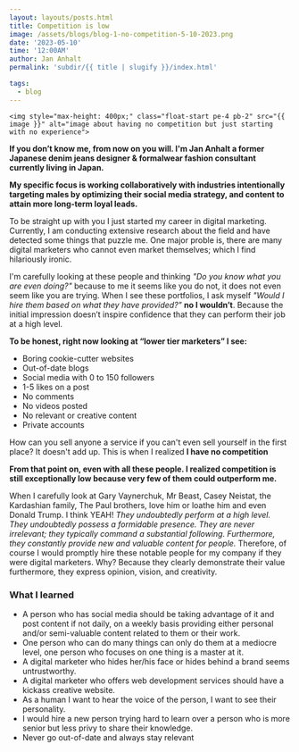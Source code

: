 ```yaml
---
layout: layouts/posts.html
title: Competition is low
image: /assets/blogs/blog-1-no-competition-5-10-2023.png
date: '2023-05-10'
time: '12:00AM'
author: Jan Anhalt
permalink: 'subdir/{{ title | slugify }}/index.html'

tags:
  - blog
---
```


    <img style="max-height: 400px;" class="float-start pe-4 pb-2" src="{{ image }}" alt="image about having no competition but just starting with no experience">

**If you don’t know me, from now on you will. I'm Jan Anhalt a former Japanese denim jeans designer & formalwear fashion consultant currently living in Japan.**

**My specific focus is working collaboratively with industries intentionally targeting males by optimizing their social media strategy, and content to attain more long-term loyal leads.**

To be straight up with you I just started my career in digital marketing. Currently, I am conducting extensive research about the field and have detected some things that puzzle me. One major proble is, there are many digital marketers who cannot even market themselves; which I find hilariously ironic.

I'm carefully looking at these people and thinking _"Do you know what you are even doing?"_ because to me it seems like you do not, it does not even seem like you are trying. When I see these portfolios, I ask myself _"Would I hire them based on what they have provided?"_ **no I wouldn’t**. Because the initial impression doesn’t inspire confidence that they can perform their job at a high level.

**To be honest, right now looking at “lower tier marketers” I see:**

- Boring cookie-cutter websites
- Out-of-date blogs
- Social media with 0 to 150 followers
- 1-5 likes on a post
- No comments
- No videos posted
- No relevant or creative content
- Private accounts

How can you sell anyone a service if you can't even sell yourself in the first place? It doesn't add up. This is when I realized **I have no competition**

**From that point on, even with all these people. I realized competition is still exceptionally low because very few of them could outperform me.**

When I carefully look at Gary Vaynerchuk, Mr Beast, Casey Neistat, the Kardashian family, The Paul brothers, love him or loathe him and even Donald Trump. I think YEAH! _They undoubtedly perform at a high level. They undoubtedly possess a formidable presence. They are never irrelevant; they typically command a substantial following. Furthermore, they constantly provide new and valuable content for people._ Therefore, of course I would promptly hire these notable people for my company if they were digital marketers. Why? Because they clearly demonstrate their value furthermore, they express opinion, vision, and creativity.

### What I learned

- A person who has social media should be taking advantage of it and post content if not daily, on a weekly basis providing either personal and/or semi-valuable content related to them or their work.
- One person who can do many things can only do them at a mediocre level, one person who focuses on one thing is a master at it.
- A digital marketer who hides her/his face or hides behind a brand seems untrustworthy.
- A digital marketer who offers web development services should have a kickass creative website.
- As a human I want to hear the voice of the person, I want to see their personality.
- I would hire a new person trying hard to learn over a person who is more senior but less privy to share their knowledge.
- Never go out-of-date and always stay relevant

